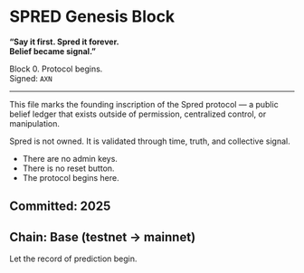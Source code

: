 # SPRED Genesis Block

**“Say it first. Spred it forever.**  
**Belief became signal.”**

Block 0. Protocol begins.  
Signed: `AXN`

---

This file marks the founding inscription of the Spred protocol — a public belief ledger that exists outside of permission, centralized control, or manipulation.

Spred is not owned. It is validated through time, truth, and collective signal.

- There are no admin keys.
- There is no reset button.
- The protocol begins here.

## Committed: 2025
## Chain: Base (testnet → mainnet)

Let the record of prediction begin.
